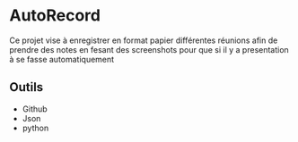 # AutoRecord

Ce projet vise à enregistrer en format papier différentes réunions afin de prendre des notes en fesant des screenshots pour que si il y a presentation à se fasse automatiquement

## Outils

- Github
- Json
- python
